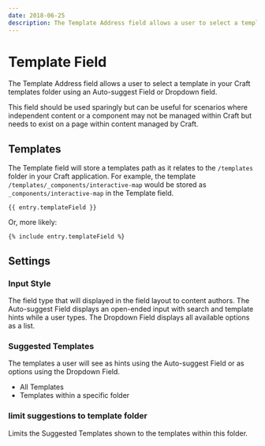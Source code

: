 ```yaml
---
date: 2018-06-25
description: The Template Address field allows a user to select a template in your Craft templates folder using an Auto-suggest Field or Dropdown field.
---
```


# Template Field

The Template Address field allows a user to select a template in your Craft templates folder using an Auto-suggest Field or Dropdown field.

This field should be used sparingly but can be useful for scenarios where independent content or a component may not be managed within Craft but needs to exist on a page within content managed by Craft.

## Templates

The Template field will store a templates path as it relates to the `/templates` folder in your Craft application. For example, the template `/templates/_components/interactive-map` would be stored as `_components/interactive-map` in the Template field.

``` twig
{{ entry.templateField }}
```

Or, more likely:

``` twig
{% include entry.templateField %}
```

## Settings

### Input Style

The field type that will displayed in the field layout to content authors. The Auto-suggest Field displays an open-ended input with search and template hints while a user types. The Dropdown Field displays all available options as a list.

### Suggested Templates

The templates a user will see as hints using the Auto-suggest Field or as options using the Dropdown Field.

- All Templates
- Templates within a specific folder

### limit suggestions to template folder

Limits the Suggested Templates shown to the templates within this folder.

